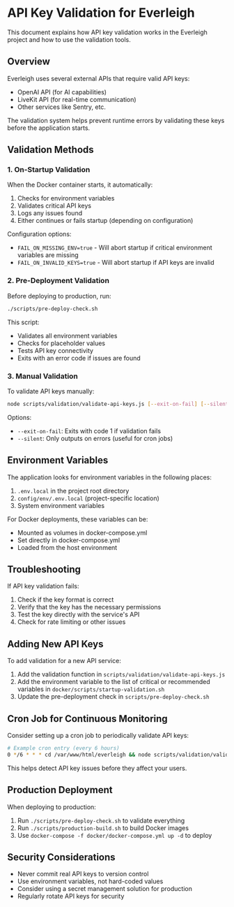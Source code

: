 # API Key Validation for Everleigh

This document explains how API key validation works in the Everleigh project and how to use the validation tools.

## Overview

Everleigh uses several external APIs that require valid API keys:

- OpenAI API (for AI capabilities)
- LiveKit API (for real-time communication)
- Other services like Sentry, etc.

The validation system helps prevent runtime errors by validating these keys before the application starts.

## Validation Methods

### 1. On-Startup Validation

When the Docker container starts, it automatically:

1. Checks for environment variables
2. Validates critical API keys
3. Logs any issues found
4. Either continues or fails startup (depending on configuration)

Configuration options:
- `FAIL_ON_MISSING_ENV=true` - Will abort startup if critical environment variables are missing
- `FAIL_ON_INVALID_KEYS=true` - Will abort startup if API keys are invalid

### 2. Pre-Deployment Validation

Before deploying to production, run:

```bash
./scripts/pre-deploy-check.sh
```

This script:
- Validates all environment variables
- Checks for placeholder values
- Tests API key connectivity
- Exits with an error code if issues are found

### 3. Manual Validation

To validate API keys manually:

```bash
node scripts/validation/validate-api-keys.js [--exit-on-fail] [--silent]
```

Options:
- `--exit-on-fail`: Exits with code 1 if validation fails
- `--silent`: Only outputs on errors (useful for cron jobs)

## Environment Variables

The application looks for environment variables in the following places:

1. `.env.local` in the project root directory
2. `config/env/.env.local` (project-specific location)
3. System environment variables

For Docker deployments, these variables can be:
- Mounted as volumes in docker-compose.yml
- Set directly in docker-compose.yml
- Loaded from the host environment

## Troubleshooting

If API key validation fails:

1. Check if the key format is correct
2. Verify that the key has the necessary permissions
3. Test the key directly with the service's API
4. Check for rate limiting or other issues

## Adding New API Keys

To add validation for a new API service:

1. Add the validation function in `scripts/validation/validate-api-keys.js`
2. Add the environment variable to the list of critical or recommended variables in `docker/scripts/startup-validation.sh`
3. Update the pre-deployment check in `scripts/pre-deploy-check.sh`

## Cron Job for Continuous Monitoring

Consider setting up a cron job to periodically validate API keys:

```bash
# Example cron entry (every 6 hours)
0 */6 * * * cd /var/www/html/everleigh && node scripts/validation/validate-api-keys.js --silent >> /var/log/everleigh/api-validation.log 2>&1
```

This helps detect API key issues before they affect your users.

## Production Deployment

When deploying to production:

1. Run `./scripts/pre-deploy-check.sh` to validate everything
2. Run `./scripts/production-build.sh` to build Docker images
3. Use `docker-compose -f docker/docker-compose.yml up -d` to deploy

## Security Considerations

- Never commit real API keys to version control
- Use environment variables, not hard-coded values
- Consider using a secret management solution for production
- Regularly rotate API keys for security 